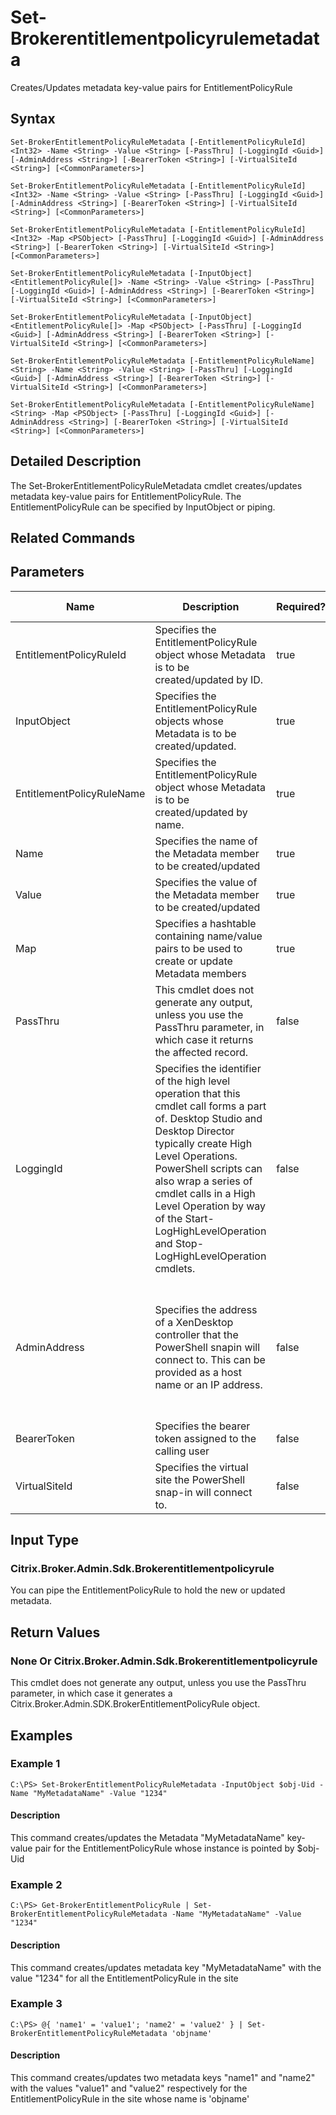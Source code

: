 ﻿
# Set-Brokerentitlementpolicyrulemetadata
Creates/Updates metadata key-value pairs for EntitlementPolicyRule
## Syntax
```
Set-BrokerEntitlementPolicyRuleMetadata [-EntitlementPolicyRuleId] <Int32> -Name <String> -Value <String> [-PassThru] [-LoggingId <Guid>] [-AdminAddress <String>] [-BearerToken <String>] [-VirtualSiteId <String>] [<CommonParameters>]

Set-BrokerEntitlementPolicyRuleMetadata [-EntitlementPolicyRuleId] <Int32> -Name <String> -Value <String> [-PassThru] [-LoggingId <Guid>] [-AdminAddress <String>] [-BearerToken <String>] [-VirtualSiteId <String>] [<CommonParameters>]

Set-BrokerEntitlementPolicyRuleMetadata [-EntitlementPolicyRuleId] <Int32> -Map <PSObject> [-PassThru] [-LoggingId <Guid>] [-AdminAddress <String>] [-BearerToken <String>] [-VirtualSiteId <String>] [<CommonParameters>]

Set-BrokerEntitlementPolicyRuleMetadata [-InputObject] <EntitlementPolicyRule[]> -Name <String> -Value <String> [-PassThru] [-LoggingId <Guid>] [-AdminAddress <String>] [-BearerToken <String>] [-VirtualSiteId <String>] [<CommonParameters>]

Set-BrokerEntitlementPolicyRuleMetadata [-InputObject] <EntitlementPolicyRule[]> -Map <PSObject> [-PassThru] [-LoggingId <Guid>] [-AdminAddress <String>] [-BearerToken <String>] [-VirtualSiteId <String>] [<CommonParameters>]

Set-BrokerEntitlementPolicyRuleMetadata [-EntitlementPolicyRuleName] <String> -Name <String> -Value <String> [-PassThru] [-LoggingId <Guid>] [-AdminAddress <String>] [-BearerToken <String>] [-VirtualSiteId <String>] [<CommonParameters>]

Set-BrokerEntitlementPolicyRuleMetadata [-EntitlementPolicyRuleName] <String> -Map <PSObject> [-PassThru] [-LoggingId <Guid>] [-AdminAddress <String>] [-BearerToken <String>] [-VirtualSiteId <String>] [<CommonParameters>]
```
## Detailed Description
The Set-BrokerEntitlementPolicyRuleMetadata cmdlet creates/updates metadata key-value pairs for EntitlementPolicyRule. The EntitlementPolicyRule can be specified by InputObject or piping.


## Related Commands

## Parameters
| Name   | Description | Required? | Pipeline Input | Default Value |
| --- | --- | --- | --- | --- |
| EntitlementPolicyRuleId | Specifies the EntitlementPolicyRule object whose Metadata is to be created/updated by ID. | true | true (ByValue) |  |
| InputObject | Specifies the EntitlementPolicyRule objects whose Metadata is to be created/updated. | true | true (ByValue) |  |
| EntitlementPolicyRuleName | Specifies the EntitlementPolicyRule object whose Metadata is to be created/updated by name. | true | true (ByValue, ByPropertyName) |  |
| Name | Specifies the name of the Metadata member to be created/updated | true | true (ByPropertyName) |  |
| Value | Specifies the value of the Metadata member to be created/updated | true | true (ByPropertyName) |  |
| Map | Specifies a hashtable containing name/value pairs to be used to create or update Metadata members | true | true (ByValue) |  |
| PassThru | This cmdlet does not generate any output, unless you use the PassThru parameter, in which case it returns the affected record. | false | false | False |
| LoggingId | Specifies the identifier of the high level operation that this cmdlet call forms a part of. Desktop Studio and Desktop Director typically create High Level Operations. PowerShell scripts can also wrap a series of cmdlet calls in a High Level Operation by way of the Start-LogHighLevelOperation and Stop-LogHighLevelOperation cmdlets. | false | false |  |
| AdminAddress | Specifies the address of a XenDesktop controller that the PowerShell snapin will connect to. This can be provided as a host name or an IP address. | false | false | Localhost. Once a value is provided by any cmdlet, this value will become the default. |
| BearerToken | Specifies the bearer token assigned to the calling user | false | false |  |
| VirtualSiteId | Specifies the virtual site the PowerShell snap-in will connect to. | false | false |  |

## Input Type

### Citrix.Broker.Admin.Sdk.Brokerentitlementpolicyrule
You can pipe the EntitlementPolicyRule to hold the new or updated metadata.
## Return Values

### None Or Citrix.Broker.Admin.Sdk.Brokerentitlementpolicyrule
This cmdlet does not generate any output, unless you use the PassThru parameter, in which case it generates a Citrix.Broker.Admin.SDK.BrokerEntitlementPolicyRule object.
## Examples

### Example 1
```
C:\PS> Set-BrokerEntitlementPolicyRuleMetadata -InputObject $obj-Uid -Name "MyMetadataName" -Value "1234"
```
#### Description
This command creates/updates the Metadata "MyMetadataName" key-value pair for the EntitlementPolicyRule whose instance is pointed by \$obj-Uid
### Example 2
```
C:\PS> Get-BrokerEntitlementPolicyRule | Set-BrokerEntitlementPolicyRuleMetadata -Name "MyMetadataName" -Value "1234"
```
#### Description
This command creates/updates metadata key "MyMetadataName" with the value "1234" for all the EntitlementPolicyRule in the site
### Example 3
```
C:\PS> @{ 'name1' = 'value1'; 'name2' = 'value2' } | Set-BrokerEntitlementPolicyRuleMetadata 'objname'
```
#### Description
This command creates/updates two metadata keys "name1" and "name2" with the values "value1" and "value2" respectively for the EntitlementPolicyRule in the site whose name is 'objname'
